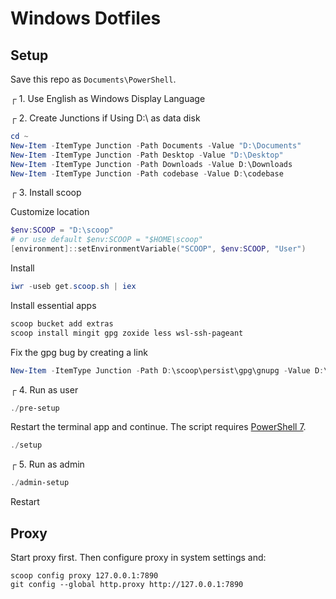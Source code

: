 # Windows Dotfiles

## Setup

Save this repo as `Documents\PowerShell`.

┌ 1. Use English as Windows Display Language

┌ 2. Create Junctions if Using D:\ as data disk

```powershell
cd ~
New-Item -ItemType Junction -Path Documents -Value "D:\Documents"
New-Item -ItemType Junction -Path Desktop -Value "D:\Desktop"
New-Item -ItemType Junction -Path Downloads -Value D:\Downloads
New-Item -ItemType Junction -Path codebase -Value D:\codebase
```

┌ 3. Install scoop

Customize location

```powershell
$env:SCOOP = "D:\scoop"
# or use default $env:SCOOP = "$HOME\scoop"
[environment]::setEnvironmentVariable("SCOOP", $env:SCOOP, "User")
```

Install

```powershell
iwr -useb get.scoop.sh | iex
```

Install essential apps

```powershell
scoop bucket add extras
scoop install mingit gpg zoxide less wsl-ssh-pageant
```

Fix the gpg bug by creating a link

```powershell
New-Item -ItemType Junction -Path D:\scoop\persist\gpg\gnupg -Value D:\scoop\persist\gpg\home\
```

┌ 4. Run as user

```powershell
./pre-setup
```

Restart the terminal app and continue. The script requires [PowerShell 7](https://github.com/PowerShell/PowerShell/releases).

```powershell
./setup
```

┌ 5. Run as admin

```powershell
./admin-setup
```

Restart

## Proxy

Start proxy first. Then configure proxy in system settings and:

```
scoop config proxy 127.0.0.1:7890
git config --global http.proxy http://127.0.0.1:7890
```
